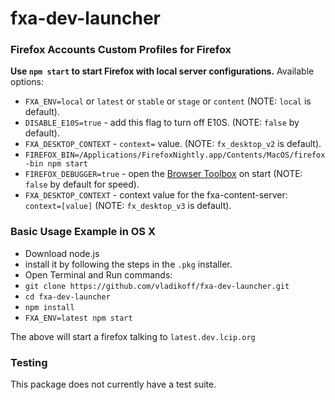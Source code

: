 # fxa-dev-launcher

### Firefox Accounts Custom Profiles for Firefox

**Use `npm start` to start Firefox with local server configurations.**
Available options:

- `FXA_ENV=local` or `latest` or `stable` or `stage` or `content` (NOTE: `local` is default).
- `DISABLE_E10S=true` - add this flag to turn off E10S. (NOTE: `false` by default).
- `FXA_DESKTOP_CONTEXT` - `context=` value. (NOTE: `fx_desktop_v2` is default).
- `FIREFOX_BIN=/Applications/FirefoxNightly.app/Contents/MacOS/firefox-bin npm start`
- `FIREFOX_DEBUGGER=true` - open the [Browser Toolbox](https://developer.mozilla.org/en-US/docs/Tools/Browser_Toolbox) on start (NOTE: `false` by default for speed).
- `FXA_DESKTOP_CONTEXT` - context value for the fxa-content-server: `context=[value]` (NOTE: `fx_desktop_v3` is default).

### Basic Usage Example in OS X

- Download node.js
- install it by following the steps in the `.pkg` installer.
- Open Terminal and Run commands:
- `git clone https://github.com/vladikoff/fxa-dev-launcher.git`
- `cd fxa-dev-launcher`
- `npm install`
- `FXA_ENV=latest npm start`

The above will start a firefox talking to `latest.dev.lcip.org`

### Testing

This package does not currently have a test suite.
